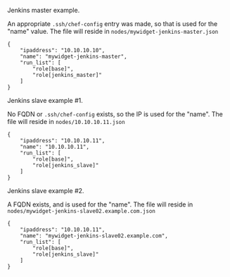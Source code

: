 Jenkins master example.

An appropriate `.ssh/chef-config` entry was made, so that is used for the "name" value.  The file will reside in `nodes/mywidget-jenkins-master.json`

	{
	    "ipaddress": "10.10.10.10",
	    "name": "mywidget-jenkins-master",
	    "run_list": [
	        "role[base]",
	        "role[jenkins_master]"
	    ]
	}

Jenkins slave example #1.

No FQDN or `.ssh/chef-config` exists, so the IP is used for the "name".  The file will reside in `nodes/10.10.10.11.json`

	{
	    "ipaddress": "10.10.10.11",
	    "name": "10.10.10.11",
	    "run_list": [
	        "role[base]",
	        "role[jenkins_slave]"
	    ]
	}
	
Jenkins slave example #2.

A FQDN exists, and is used for the "name".  The file will reside in `nodes/mywidget-jenkins-slave02.example.com.json`

	{
	    "ipaddress": "10.10.10.11",
	    "name": "mywidget-jenkins-slave02.example.com",
	    "run_list": [
	        "role[base]",
	        "role[jenkins_slave]"
	    ]
	}